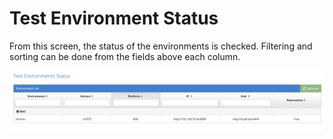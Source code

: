 # Test Environment Status

From this screen, the status of the environments is checked. Filtering and sorting can be done from the fields above each column.



![](../../.gitbook/assets/TestEnvironmentStatus.png)
